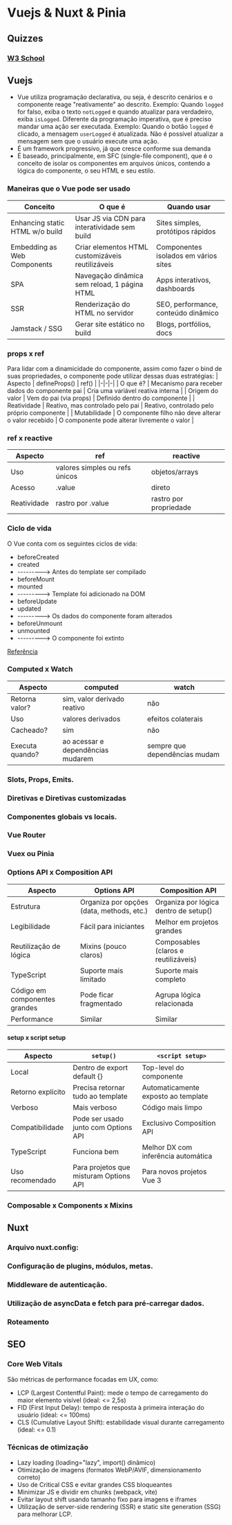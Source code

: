 # Vuejs & Nuxt & Pinia

## Quizzes
### [W3 School](https://www.w3schools.com/vue/vue_quiz.php)

## Vuejs
- Vue utiliza programação declarativa, ou seja, é descrito cenários e o componente reage "reativamente" ao descrito. Exemplo: Quando `logged` for falso, exiba o texto `notLogged` e quando atualizar para verdadeiro, exiba `isLogged`.
Diferente da programação imperativa, que é preciso mandar uma ação ser executada. Exemplo: Quando o botão `logged` é clicado, a mensagem `userLogged` é atualizada. Não é possível atualizar a mensagem sem que o usuário execute uma ação.
- É um framework progressivo, já que cresce conforme sua demanda
- É baseado, principalmente, em SFC (single-file component), que é o conceito de isolar os componentes em arquivos únicos, contendo a lógica do componente, o seu HTML e seu estilo.

### Maneiras que o Vue pode ser usado
| Conceito | O que é | Quando usar |
|-|-|-|
| Enhancing static HTML w/o build | Usar JS via CDN para interatividade sem build | Sites simples, protótipos rápidos |
| Embedding as Web Components | Criar elementos HTML customizáveis reutilizáveis | Componentes isolados em vários sites |
| SPA | Navegação dinâmica sem reload, 1 página HTML | Apps interativos, dashboards |
| SSR | Renderização do HTML no servidor | SEO, performance, conteúdo dinâmico |
| Jamstack / SSG | Gerar site estático no build | Blogs, portfólios, docs |

### props x ref
Para lidar com a dinamicidade do componente, assim como fazer o bind de suas propriedades, o componente pode utilizar dessas duas estratégias:
| Aspecto | defineProps() | ref() |
|-|-|-|
| O que é? | Mecanismo para receber dados do componente pai | Cria uma variável reativa interna |
| Origem do valor | Vem do pai (via props) | Definido dentro do componente |
| Reatividade | Reativo, mas controlado pelo pai | Reativo, controlado pelo próprio componente |
| Mutabilidade | O componente filho não deve alterar o valor recebido | O componente pode alterar livremente o valor |

### ref x reactive
| Aspecto | ref | reactive |
|-|-|-|
| Uso | valores simples ou refs únicos | objetos/arrays |
| Acesso | .value | direto |
| Reatividade | rastro por .value | rastro por propriedade |

### Ciclo de vida
O Vue conta com os seguintes ciclos de vida:
- beforeCreated
- created
- ---------> Antes do template ser compilado
- beforeMount
- mounted
- ---------> Template foi adicionado na DOM
- beforeUpdate
- updated
- ---------> Os dados do componente foram alterados
- beforeUnmount
- unmounted
- ---------> O componente foi extinto

[Referência](https://vuejs.org/guide/essentials/lifecycle.html)

### Computed x Watch
| Aspecto | computed | watch |
|-|-|-|
| Retorna valor? | sim, valor derivado reativo | não |
| Uso | valores derivados | efeitos colaterais |
| Cacheado? | sim | não |
| Executa quando? | ao acessar e dependências mudarem | sempre que dependências mudam |

### Slots, Props, Emits.

### Diretivas e Diretivas customizadas

### Componentes globais vs locais.

### Vue Router

### Vuex ou Pinia

### Options API x Composition API
| Aspecto | Options API | Composition API |
|-|-|-|
| Estrutura| Organiza por opções (data, methods, etc.)| Organiza por lógica dentro de setup() |
| Legibilidade| Fácil para iniciantes| Melhor em projetos grandes |
| Reutilização de lógica| Mixins (pouco claros)| Composables (claros e reutilizáveis) |
| TypeScript| Suporte mais limitado| Suporte mais completo |
| Código em componentes grandes| Pode ficar fragmentado| Agrupa lógica relacionada |
| Performance| Similar| Similar |

#### setup x script setup
| Aspecto | `setup()` | `<script setup>` |
|-|-|-|
| Local | Dentro de export default {} | Top-level do componente |
| Retorno explícito | Precisa retornar tudo ao template | Automaticamente exposto ao template |
| Verboso | Mais verboso | Código mais limpo |
| Compatibilidade | Pode ser usado junto com Options API | Exclusivo Composition API |
| TypeScript | Funciona bem | Melhor DX com inferência automática |
| Uso recomendado | Para projetos que misturam Options API | Para novos projetos Vue 3 |

### Composable x Components x Mixins

## Nuxt
### Arquivo nuxt.config:

### Configuração de plugins, módulos, metas.

### Middleware de autenticação.

### Utilização de asyncData e fetch para pré-carregar dados.

### Roteamento

## SEO

### Core Web Vitals
São métricas de performance focadas em UX, como:
- LCP (Largest Contentful Paint): mede o tempo de carregamento do maior elemento visível (ideal: <= 2,5s)
- FID (First Input Delay): tempo de resposta à primeira interação do usuário (ideal: <= 100ms)
- CLS (Cumulative Layout Shift): estabilidade visual durante carregamento (ideal: <= 0.1)

### Técnicas de otimização
- Lazy loading (loading="lazy", import() dinâmico)
- Otimização de imagens (formatos WebP/AVIF, dimensionamento correto)
- Uso de Critical CSS e evitar grandes CSS bloqueantes
- Minimizar JS e dividir em chunks (webpack, vite)
- Evitar layout shift usando tamanho fixo para imagens e iframes
- Utilização de server-side rendering (SSR) e static site generation (SSG) para melhorar LCP.

<!-- JavaScript
Revise:
ES6+:
Arrow functions, spread/rest, destructuring.
Promises, async/await.
Classes e modules.
Event Loop e Call Stack (como JS gerencia tarefas assíncronas).
Manipulação de DOM.
Debounce e throttle (para performance em scroll/input).
Diferenciar null, undefined, NaN.

TypeScript
Você deve:
Entender tipagens básicas: string, number, boolean, any, unknown, void, never.
Diferença entre interface e type.
Union Types (string | number).
Generic types (<T>).
Inferência e type narrowing.
Usar enums e tuples.
Configuração básica do tsconfig.json -->